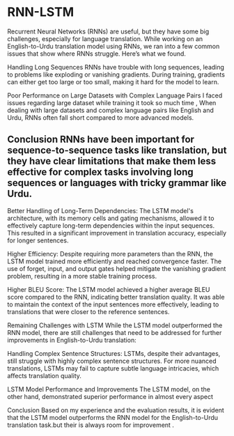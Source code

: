 # RNN-LSTM
Recurrent Neural Networks
(RNNs) are useful, but they have some big challenges, especially for language translation. While working on an English-to-Urdu translation model using RNNs, we ran into a few common issues that show where RNNs struggle. Here’s what we found.

Handling Long Sequences
RNNs have trouble with long sequences, leading to problems like exploding or vanishing gradients. During training, gradients can either get too large or too small, making it hard for the model to learn.

Poor Performance on Large Datasets with Complex Language Pairs
I faced issues regarding large dataset while training it took so much time , When dealing with large datasets and complex language pairs like English and Urdu, RNNs often fall short compared to more advanced models.

Conclusion
RNNs have been important for sequence-to-sequence tasks like translation, but they have clear limitations that make them less effective for complex tasks involving long sequences or languages with tricky grammar like Urdu.
------------------------------------------------------------------------
Better Handling of Long-Term Dependencies:
The LSTM model's architecture, with its memory cells and gating mechanisms, allowed it to effectively capture long-term dependencies within the input sequences. This resulted in a significant improvement in translation accuracy, especially for longer sentences.

Higher Efficiency:
Despite requiring more parameters than the RNN, the LSTM model trained more efficiently and reached convergence faster. The use of forget, input, and output gates helped mitigate the vanishing gradient problem, resulting in a more stable training process.

Higher BLEU Score:
The LSTM model achieved a higher average BLEU score compared to the RNN, indicating better translation quality. It was able to maintain the context of the input sentences more effectively, leading to translations that were closer to the reference sentences.

Remaining Challenges with LSTM
While the LSTM model outperformed the RNN model, there are still challenges that need to be addressed for further improvements in English-to-Urdu translation:

Handling Complex Sentence Structures: LSTMs, despite their advantages, still struggle with highly complex sentence structures. For more nuanced translations, LSTMs may fail to capture subtle language intricacies, which affects translation quality.

LSTM Model Performance and Improvements
The LSTM model, on the other hand, demonstrated superior performance in almost every aspect

Conclusion
Based on my experience and the evaluation results, it is evident that the LSTM model outperforms the RNN model for the English-to-Urdu translation task.but their is always room for improvement .
